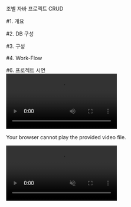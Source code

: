 조별 자바 프로젝트 CRUD

#1. 개요

#2. DB 구성

#3. 구성

#4. Work-Flow

#6. 프로젝트 시연 <br>
<video controls autoplay>
  <source src="[https://storage.googleapis.com/web-dev-assets/video-and-source-tags/chrome.webm](https://github.com/AumKyungSub/backtest/assets/97381242/3b42963e-2045-47c4-90a6-208a3724ca52)" type="video/webm">
  <p>Your browser cannot play the provided video file.</p>
</video>
<video src="https://github.com/AumKyungSub/backtest/assets/97381242/3b42963e-2045-47c4-90a6-208a3724ca52" muted autoplay loop></video>


